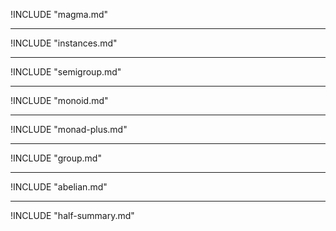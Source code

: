 <!--

```haskell

{-# LANGUAGE FlexibleInstances #-}
{-# LANGUAGE GeneralizedNewtypeDeriving #-}
{-# LANGUAGE StandaloneDeriving #-}
{-# LANGUAGE UndecidableInstances #-}

module FirstHalf where

import Control.Monad (MonadPlus(..), guard)
import Data.Numbers.Primes (primes)
import Data.Ratio (Rational, (%), numerator, denominator)
import Prelude hiding (Semigroup(..), Monoid(..))

```

-->

!INCLUDE "magma.md"

- - - - -

!INCLUDE "instances.md"

- - - - -

!INCLUDE "semigroup.md"

- - - - -

!INCLUDE "monoid.md"

- - - - -

!INCLUDE "monad-plus.md"

- - - - -

!INCLUDE "group.md"

- - - - -

!INCLUDE "abelian.md"

- - - - -

!INCLUDE "half-summary.md"
